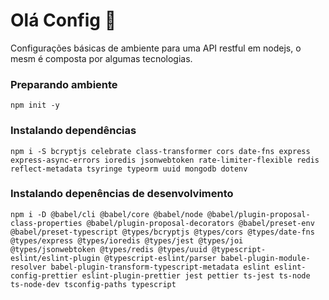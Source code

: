# Olá Config :wave:


Configurações básicas de ambiente para uma API restful em nodejs, o mesm é composta por algumas tecnologias.

### Preparando ambiente

    npm init -y
    
### Instalando dependências

    npm i -S bcryptjs celebrate class-transformer cors date-fns express express-async-errors ioredis jsonwebtoken rate-limiter-flexible redis reflect-metadata tsyringe typeorm uuid mongodb dotenv

### Instalando depenências de desenvolvimento

    npm i -D @babel/cli @babel/core @babel/node @babel/plugin-proposal-class-properties @babel/plugin-proposal-decorators @babel/preset-env @babel/preset-typescript @types/bcryptjs @types/cors @types/date-fns @types/express @types/ioredis @types/jest @types/joi @types/jsonwebtoken @types/redis @types/uuid @typescript-eslint/eslint-plugin @typescript-eslint/parser babel-plugin-module-resolver babel-plugin-transform-typescript-metadata eslint eslint-config-prettier eslint-plugin-prettier jest pettier ts-jest ts-node ts-node-dev tsconfig-paths typescript

